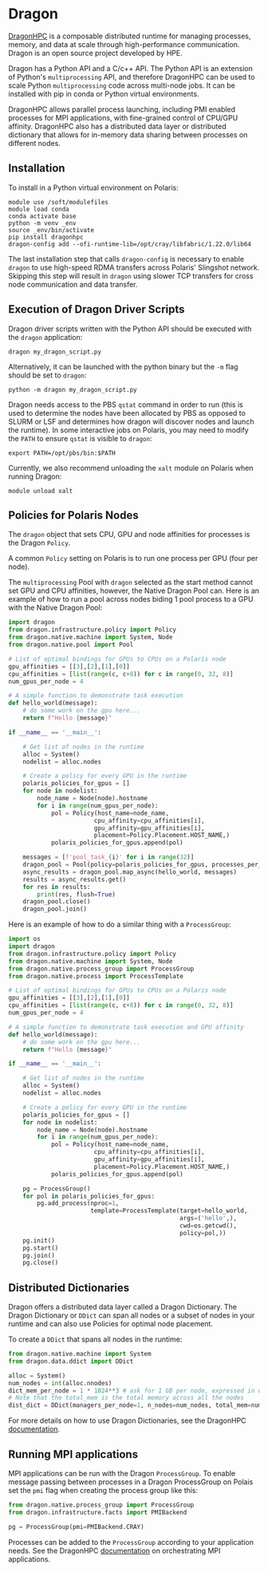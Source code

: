 # Dragon

[DragonHPC](https://dragonhpc.org/portal/index.html) is a composable distributed runtime for managing processes, memory, and data at scale through high-performance communication.  Dragon is an open source project developed by HPE.

Dragon has a Python API and a C/c++ API.  The Python API is an extension of Python's `multiprocessing` API, and therefore DragonHPC can be used to scale Python `multiprocessing` code across multi-node jobs.  It can be installed with pip in conda or Python virtual environments.

DragonHPC allows parallel process launching, including PMI enabled processes for MPI
applications, with fine-grained control of CPU/GPU affinity.  DragonHPC also has a distributed data layer or distributed dictionary that allows for in-memory data sharing between processes on different nodes.

## Installation

To install in a Python virtual environment on Polaris:

```shell
module use /soft/modulefiles
module load conda
conda activate base
python -m venv _env
source _env/bin/activate
pip install dragonhpc
dragon-config add --ofi-runtime-lib=/opt/cray/libfabric/1.22.0/lib64
```

The last installation step that calls `dragon-config` is necessary to enable `dragon` to use high-speed RDMA transfers across Polaris' Slingshot network.  Skipping this step will result in `dragon` using slower TCP transfers for cross node communication and data transfer.

## Execution of Dragon Driver Scripts

Dragon driver scripts written with the Python API should be executed with the `dragon` application:

```shell
dragon my_dragon_script.py
```

Alternatively, it can be launched with the python binary but the `-m` flag should be set to `dragon`:

```shell
python -m dragon my_dragon_script.py
```

Dragon needs access to the PBS `qstat` command in order to run (this is used to determine the nodes have been allocated by PBS as opposed to SLURM or LSF and determines how dragon will discover nodes and launch the runtime).  In some interactive jobs on Polaris, you may need to modify the `PATH` to ensure `qstat` is visible to `dragon`:

```shell
export PATH=/opt/pbs/bin:$PATH
```

Currently, we also recommend unloading the `xalt` module on Polaris when running Dragon:

```shell
module unload xalt
```

## Policies for Polaris Nodes

The `dragon` object that sets CPU, GPU and node affinities for processes is the Dragon `Policy`.

A common `Policy` setting on Polaris is to run one process per GPU (four per node).  

The `multiprocessing` Pool with `dragon` selected as the start method cannot set GPU and CPU affinities, however, the Native Dragon Pool can.  Here is an example of how to run a pool across nodes biding 1 pool process to a GPU with the Native Dragon Pool:

```python
import dragon
from dragon.infrastructure.policy import Policy
from dragon.native.machine import System, Node
from dragon.native.pool import Pool

# List of optimal bindings for GPUs to CPUs on a Polaris node
gpu_affinities = [[3],[2],[1],[0]]
cpu_affinities = [list(range(c, c+8)) for c in range(0, 32, 8)]
num_gpus_per_node = 4

# A simple function to demonstrate task execution
def hello_world(message):
    # do some work on the gpu here...                        
    return f"Hello {message}"

if __name__ == '__main__':

    # Get list of nodes in the runtime       
    alloc = System()
    nodelist = alloc.nodes

    # Create a policy for every GPU in the runtime              
    polaris_policies_for_gpus = []
    for node in nodelist:
        node_name = Node(node).hostname
        for i in range(num_gpus_per_node):
            pol = Policy(host_name=node_name,
                        cpu_affinity=cpu_affinities[i],
                        gpu_affinity=gpu_affinities[i],
                        placement=Policy.Placement.HOST_NAME,)
            polaris_policies_for_gpus.append(pol)

    messages = [f'pool_task_{i}' for i in range(32)]
    dragon_pool = Pool(policy=polaris_policies_for_gpus, processes_per_policy=1)
    async_results = dragon_pool.map_async(hello_world, messages)
    results = async_results.get()
    for res in results:
        print(res, flush=True)
    dragon_pool.close()
    dragon_pool.join()

```

Here is an example of how to do a similar thing with a `ProcessGroup`:

```python
import os
import dragon
from dragon.infrastructure.policy import Policy
from dragon.native.machine import System, Node
from dragon.native.process_group import ProcessGroup
from dragon.native.process import ProcessTemplate

# List of optimal bindings for GPUs to CPUs on a Polaris node
gpu_affinities = [[3],[2],[1],[0]]
cpu_affinities = [list(range(c, c+8)) for c in range(0, 32, 8)]
num_gpus_per_node = 4

# A simple function to demonstrate task execution and GPU affinity
def hello_world(message):
    # do some work on the gpu here...
    return f"Hello {message}"

if __name__ == '__main__':

    # Get list of nodes in the runtime
    alloc = System()
    nodelist = alloc.nodes

    # Create a policy for every GPU in the runtime
    polaris_policies_for_gpus = []
    for node in nodelist:
        node_name = Node(node).hostname
        for i in range(num_gpus_per_node):
            pol = Policy(host_name=node_name,
                        cpu_affinity=cpu_affinities[i],
                        gpu_affinity=gpu_affinities[i],
                        placement=Policy.Placement.HOST_NAME,)
            polaris_policies_for_gpus.append(pol)

    pg = ProcessGroup()
    for pol in polaris_policies_for_gpus:
        pg.add_process(nproc=1, 
                       template=ProcessTemplate(target=hello_world,
                                                args=('hello',),
                                                cwd=os.getcwd(),
                                                policy=pol,))
    pg.init()
    pg.start()
    pg.join()
    pg.close()
```

## Distributed Dictionaries

Dragon offers a distributed data layer called a Dragon Dictionary.  The Dragon Dictionary or `DDict` can span all nodes or a subset of nodes in your runtime and can also use Policies for optimal node placement.

To create a `DDict` that spans all nodes in the runtime:
```python
from dragon.native.machine import System
from dragon.data.ddict import DDict

alloc = System()
num_nodes = int(alloc.nnodes)
dict_mem_per_node = 1 * 1024**3 # ask for 1 GB per node, expressed in units of bytes
# Note that the total_mem is the total memory across all the nodes
dist_dict = DDict(managers_per_node=1, n_nodes=num_nodes, total_mem=num_nodes*dict_mem_per_node)
```
For more details on how to use Dragon Dictionaries, see the DragonHPC [documentation](https://dragonhpc.github.io/dragon/doc/_build/html/start.html#data).

## Running MPI applications

MPI applications can be run with the Dragon `ProcessGroup`.  To enable message passing between processes in a Dragon ProcessGroup on Polais set the `pmi` flag when creating the process group like this:

```python
from dragon.native.process_group import ProcessGroup
from dragon.infrastructure.facts import PMIBackend

pg = ProcessGroup(pmi=PMIBackend.CRAY) 
```
Processes can be added to the `ProcessGroup` according to your application needs.  See the DragonHPC [documentation](https://dragonhpc.github.io/dragon/doc/_build/html/uses/orchestrate_mpi.html) on orchestrating MPI applications.
